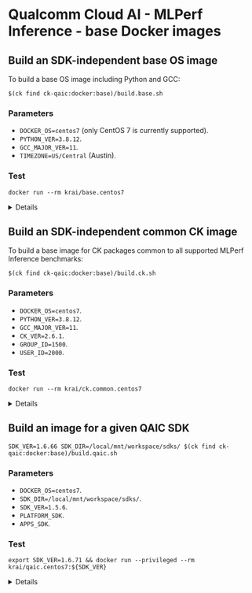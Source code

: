 # Qualcomm Cloud AI - MLPerf Inference - base Docker images

## Build an SDK-independent base OS image

To build a base OS image including Python and GCC:

```
$(ck find ck-qaic:docker:base)/build.base.sh
```

### Parameters
- `DOCKER_OS=centos7` (only CentOS 7 is currently supported).
- `PYTHON_VER=3.8.12`.
- `GCC_MAJOR_VER=11`.
- `TIMEZONE=US/Central` (Austin).

### Test
```
docker run --rm krai/base.centos7
```
<details><pre>
centos-release-7-9.2009.1.el7.centos.x86_64
</pre></details>

## Build an SDK-independent common CK image

To build a base image for CK packages common to all supported MLPerf Inference benchmarks:

```
$(ck find ck-qaic:docker:base)/build.ck.sh
```

### Parameters
- `DOCKER_OS=centos7`.
- `PYTHON_VER=3.8.12`.
- `GCC_MAJOR_VER=11`.
- `CK_VER=2.6.1`.
- `GROUP_ID=1500`.
- `USER_ID=2000`.

### Test
```
docker run --rm krai/ck.common.centos7
```
<details><pre>
V2.6.1
</pre></details>

## Build an image for a given QAIC SDK

```
SDK_VER=1.6.66 SDK_DIR=/local/mnt/workspace/sdks/ $(ck find ck-qaic:docker:base)/build.qaic.sh
```

### Parameters
- `DOCKER_OS=centos7`.
- `SDK_DIR=/local/mnt/workspace/sdks/`.
- `SDK_VER=1.5.6`.
- `PLATFORM_SDK`.
- `APPS_SDK`.

### Test
```
export SDK_VER=1.6.71 && docker run --privileged --rm krai/qaic.centos7:${SDK_VER}
```
<details><pre>
        Status:Ready
</pre></details>
